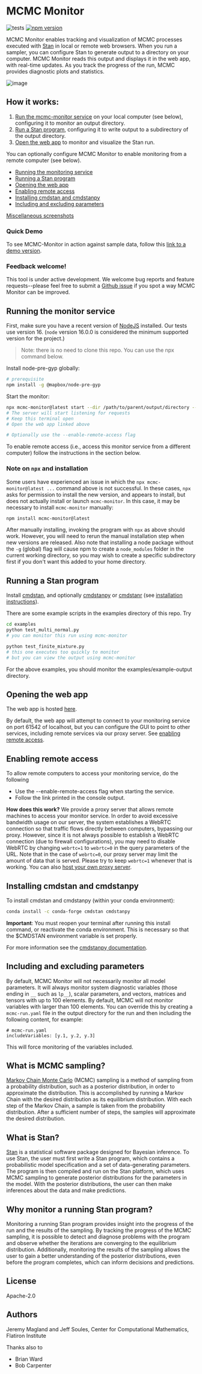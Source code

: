 # MCMC Monitor

![tests](https://github.com/flatironinstitute/mcmc-monitor/actions/workflows/test_coverage.yaml/badge.svg)
[![npm version](https://badge.fury.io/js/mcmc-monitor.svg)](https://badge.fury.io/js/mcmc-monitor)

<!-- Wait until we have more coverage before we show the percent coverage badge. -->
<!-- [![codecov](https://codecov.io/gh/flatironinstitute/mcmc-monitor/branch/main/graph/badge.svg)](https://codecov.io/gh/flatironinstitute/mcmc-monitor) -->

MCMC Monitor enables tracking and visualization of MCMC processes executed with [Stan](https://mc-stan.org/) in local or remote web browsers. When you run a sampler, you can configure Stan to generate output to a directory on your computer. MCMC Monitor reads this output and displays it in the web app, with real-time updates. As you track the progress of the run, MCMC provides diagnostic plots and statistics.

![image](https://github.com/flatironinstitute/mcmc-monitor/assets/3679296/d998f86d-2e81-457a-987b-9d5e290d9acc)

## How it works:

1. [Run the mcmc-monitor service](#running-the-monitor-service) on your local computer (see below), configuring it to monitor an output directory.
2. [Run a Stan program](#running-a-stan-program), configuring it to write output to a subdirectory of the output directory.
3. [Open the web app](http://flatironinstitute.github.io/mcmc-monitor) to monitor and visualize the Stan run.

You can optionally configure MCMC Monitor to enable monitoring from a remote computer (see below).

* [Running the monitoring service](#running-the-monitor-service)
* [Running a Stan program](#running-a-stan-program)
* [Opening the web app](#opening-the-web-app)
* [Enabling remote access](#enabling-remote-access)
* [Installing cmdstan and cmdstanpy](#installing-cmdstan-and-cmdstanpy)
* [Including and excluding parameters](#including-and-excluding-parameters)

[Miscellaneous screenshots](https://github.com/flatironinstitute/mcmc-monitor/wiki/Miscellaneous-screenshots)

### Quick Demo

To see MCMC-Monitor in action against sample data, follow this
[link to a demo version](https://flatironinstitute.github.io/mcmc-monitor/?s=https://lit-bayou-76056.herokuapp.com).

### Feedback welcome!

This tool is under active development. We welcome bug reports and feature requests--please feel free to submit
a [Github issue](https://github.com/flatironinstitute/mcmc-monitor/issues) if you spot a way MCMC Monitor can be improved.

## Running the monitor service

First, make sure you have a recent version of [NodeJS](https://nodejs.org/en/download/) installed. Our tests use version 16.
(`node` version 16.0.0 is considered the minimum supported version for the project.)

> Note: there is no need to clone this repo. You can use the npx command below.

Install node-pre-gyp globally:

```bash
# prerequisite
npm install -g @mapbox/node-pre-gyp
```

Start the monitor:

```bash
npx mcmc-monitor@latest start --dir /path/to/parent/output/directory --verbose
# The server will start listening for requests
# Keep this terminal open
# Open the web app linked above

# Optionally use the --enable-remote-access flag
```

To enable remote access (i.e., access this monitor service from a different computer) follow the instructions in the section below.

### Note on `npx` and installation

Some users have experienced an issue in which the `npx mcmc-monitor@latest ...` command above is not successful. In
these cases, `npx` asks for permission to install the new version, and appears to install, but does not actually install or launch
`mcmc-monitor`. In this case, it may be necessary to install `mcmc-monitor` manually:

```bash
npm install mcmc-monitor@latest
```
After manually installing, invoking the program with `npx` as above should work. However, you will need to rerun the manual installation step
when new versions are released. Also note that installing a node package without the `-g` (global) flag will cause npm to create
a `node_modules` folder in the current working directory, so you may wish to create a specific subdirectory first if you don't
want this added to your home directory.


## Running a Stan program

Install [cmdstan](https://mc-stan.org/users/interfaces/cmdstan), and optionally [cmdstanpy](https://mc-stan.org/cmdstanpy/) or [cmdstanr](https://mc-stan.org/cmdstanr/) (see [installation instructions](#installing-cmdstan-and-cmdstanpy)).

There are some example scripts in the examples directory of this repo. Try

```bash
cd examples
python test_multi_normal.py
# you can monitor this run using mcmc-monitor

python test_finite_mixture.py
# this one executes too quickly to monitor
# but you can view the output using mcmc-monitor
```

For the above examples, you should monitor the examples/example-output directory.

## Opening the web app

The web app is hosted [here](http://flatironinstitute.github.io/mcmc-monitor).

By default, the web app will attempt to connect to your monitoring service on port 61542 of localhost, but you can configure the GUI to point to other services, including remote services via our proxy server. See [enabling remote access](#enabling-remote-access).

## Enabling remote access

To allow remote computers to access your monitoring service, do the following

* Use the --enable-remote-access flag when starting the service.
* Follow the link printed in the console output.

**How does this work?** We provide a proxy server that allows remote machines to access your monitor service. In order to avoid excessive bandwidth usage on our server, the system establishes a WebRTC connection so that traffic flows directly between computers, bypassing our proxy. However, since it is not always possible to establish a WebRTC connection (due to firewall configurations), you may need to disable WebRTC by changing `webrtc=1` to `webrtc=0` in the query parameters of the URL. Note that in the case of `webrtc=0`, our proxy server may limit the amount of data that is served. Please try to keep `webrtc=1` whenever that is working. You can also [host your own proxy server](https://github.com/magland/connector-http-proxy).

## Installing cmdstan and cmdstanpy

To install cmdstan and cmdstanpy (within your conda environment):

```bash
conda install -c conda-forge cmdstan cmdstanpy
```

**Important**: You must reopen your terminal after running this install command, or reactivate the conda environment. This is necessary so that the $CMDSTAN environment variable is set properly.

For more information see the [cmdstanpy documentation](https://mc-stan.org/cmdstanpy/).

## Including and excluding parameters

By default, MCMC Monitor will not necessarily monitor all model parameters. It will always monitor system diagnostic variables (those ending in `__` such as `lp__`), scalar parameters, and vectors, matrices and tensors with up to 100 elements. By default, MCMC will not monitor variables with larger than 100 elements. You can override this by creating a `mcmc-run.yaml` file in the output directory for the run and then including the following content, for example:

```
# mcmc-run.yaml
includeVariables: [y.1, y.2, y.3]
```

This will force monitoring of the variables included.

## What is MCMC sampling?

[Markov Chain Monte Carlo](https://en.wikipedia.org/wiki/Markov_chain_Monte_Carlo) (MCMC) sampling is a method of sampling from a probability distribution, such as a posterior distribution, in order to approximate the distribution. This is accomplished by running a Markov Chain with the desired distribution as its equilibrium distribution. With each step of the Markov Chain, a sample is taken from the probability distribution. After a sufficient number of steps, the samples will approximate the desired distribution.

## What is Stan?

[Stan](https://mc-stan.org/) is a statistical software package designed for Bayesian inference. To use Stan, the user must first write a Stan program, which contains a probabilistic model specification and a set of data-generating parameters. The program is then compiled and run on the Stan platform, which uses MCMC sampling to generate posterior distributions for the parameters in the model. With the posterior distributions, the user can then make inferences about the data and make predictions.

## Why monitor a running Stan program?

Monitoring a running Stan program provides insight into the progress of the run and the results of the sampling. By tracking the progress of the MCMC sampling, it is possible to detect and diagnose problems with the program and observe whether the iterations are converging to the equilibrium distribution. Additionally, monitoring the results of the sampling allows the user to gain a better understanding of the posterior distributions, even before the program completes, which can inform decisions and predictions.

## License

Apache-2.0

## Authors

Jeremy Magland and Jeff Soules, Center for Computational Mathematics, Flatiron Institute

Thanks also to
* Brian Ward
* Bob Carpenter
